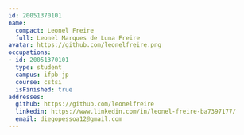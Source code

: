 ```yaml
---
id: 20051370101
name:
  compact: Leonel Freire
  full: Leonel Marques de Luna Freire
avatar: https://github.com/leonelfreire.png
occupations:
- id: 20051370101
  type: student
  campus: ifpb-jp
  course: cstsi
  isFinished: true
addresses:
  github: https://github.com/leonelfreire
  linkedin: https://www.linkedin.com/in/leonel-freire-ba7397177/
  email: diegopessoa12@gmail.com
---
```

